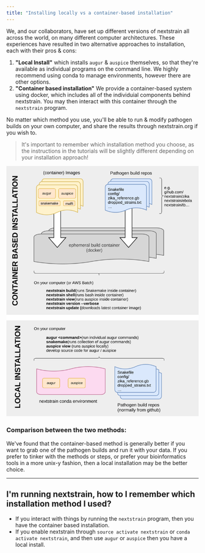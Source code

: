 ```yaml
---
title: "Installing locally vs a container-based installation"
---
```


We, and our collaborators, have set up different versions of nextstrain all across the world, on many different computer architectures.
These experiences have resulted in two alternative approaches to installation, each with their pros & cons:


1. __"Local Install"__ which installs `augur` & `auspice` themselves, so that they're available as individual programs on the command line.
We highly recommend using conda to manage environments, however there are other options.
2. __"Container based installation"__ We provide a container-based system using docker, which includes all of the individuial components behind nextstrain.
You may then interact with this container through the `nextstrain` program.

No matter which method you use, you'll be able to run & modify pathogen builds on your own computer, and share the results through nextstrain.org if you wish to.

> It's important to remember which installation method you choose, as the instructions in the tutorials will be slightly different depending on your installation approach!



![Comparison of local vs container based installation](figures/local-vs-container.svg)

### Comparison between the two methods:

We've found that the container-based method is generally better if you want to grab one of the pathogen builds and run it with your data.
If you prefer to tinker with the methods or steps, or prefer your bioinformatics tools in a more unix-y fashion, then a local installation may be the better choice.

---
## I'm running nextstrain, how to I remember which installation method I used?
* If you interact with things by running the `nextstrain` program, then you have the container based installation.
* If you enable nextstrain through `source activate nextstrain` or `conda activate nextstrain`, and then use `augur` or `auspice` then you have a local install.


